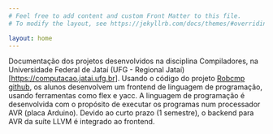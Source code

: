 ```yaml
---
# Feel free to add content and custom Front Matter to this file.
# To modify the layout, see https://jekyllrb.com/docs/themes/#overriding-theme-defaults

layout: home
---
```


Documentação dos projetos desenvolvidos na disciplina Compiladores, na Universidade Federal de Jataí (UFG - Regional Jataí)[https://computacao.jatai.ufg.br]. Usando o código do projeto [Robcmp github](https://github.com/thborges/robcmp), os alunos desenvolvem um frontend de linguagem de programação, usando ferramentas como flex e yacc. A linguagem de programação é desenvolvida com o propósito de executar os programas num processador AVR (placa Arduino). Devido ao curto prazo (1 semestre), o backend para AVR da suíte LLVM é integrado ao frontend.

